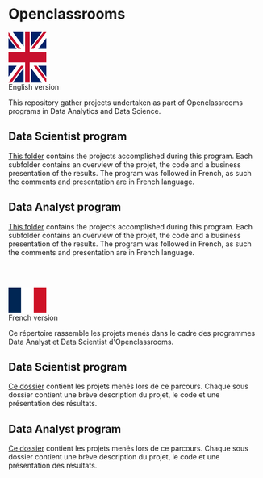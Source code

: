 <h1> Openclassrooms </h1>

<img src="https://github.com/cjean-pierre/Openclassrooms/blob/main/Media/Flag_of_the_United_Kingdom_(3-5).svg"
alt="UK Flag"
style="width:75px;height:100px; display:block;"
align="middle"/>
English version

This repository gather projects undertaken as part of Openclassrooms programs in Data Analytics and Data Science.

## Data Scientist program

[This folder](https://github.com/cjean-pierre/Openclassrooms/tree/main/Data_Scientist) contains the projects accomplished during this program.
Each subfolder contains an overview of the projet, the code and a business presentation of the results.
The program was followed in French, as such the comments and presentation are in French language. 

## Data Analyst program

[This folder](https://github.com/cjean-pierre/Openclassrooms/tree/main/Data_Analyst) contains the projects accomplished during this program.
Each subfolder contains an overview of the projet, the code and a business presentation of the results.
The program was followed in French, as such the comments and presentation are in French language. 

<br>
<br>

<img src="https://github.com/cjean-pierre/Openclassrooms/blob/main/Media/Flag_of_France.svg"
alt="UK Flag"
style="width:75px;height:50px; display:block;"
align="middle"/>French version

Ce répertoire rassemble les projets menés dans le cadre des programmes Data Analyst et Data Scientist d'Openclassrooms.

## Data Scientist program

[Ce dossier](https://github.com/cjean-pierre/Openclassrooms/tree/main/Data_Scientist) contient les projets menés lors de ce parcours.
Chaque sous dossier contient une brève description du projet, le code et une présentation des résultats.

## Data Analyst program

[Ce dossier](https://github.com/cjean-pierre/Openclassrooms/tree/main/Data_Analyst) contient les projets menés lors de ce parcours.
Chaque sous dossier contient une brève description du projet, le code et une présentation des résultats.
